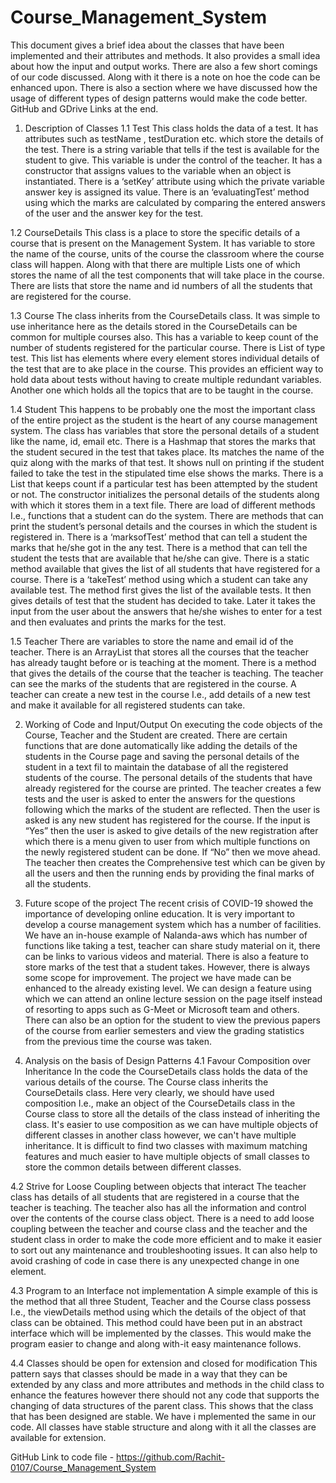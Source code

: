 # Course_Management_System 
This document gives a brief idea about the classes that have been implemented and their attributes and methods. It also provides a small idea about how the input and output works.
There are also a few short comings of our code discussed. Along with it there is a note on hoe the code can be enhanced upon. There is also a section where we have discussed 
how the usage of different types of design patterns would make the code better. GitHub and GDrive Links at the end.

1. Description of Classes
1.1 Test
This class holds the data of a test. It has attributes such as testName , testDuration etc. which store the details of the test. There is a string variable that tells if the
test is available for the student to give. This variable is under the control of the teacher. It has a constructor that assigns values to the variable when an object is 
instantiated. There is a ‘setKey’ attribute using which the private variable answer key is assigned its value. There is an ‘evaluatingTest’ method using which the marks 
are calculated by comparing the entered answers of the user and the answer key for the test.

1.2 CourseDetails
This class is a place to store the specific details of a course that is present on the Management System. It has variable to store the name of the course, units of the 
course the classroom where the course class will happen. Along with that there are multiple Lists one of which stores the name of all the test components that will take place 
in the course. There are lists that store the name and id numbers of all the students that are registered for the course.

1.3 Course
The class inherits from the CourseDetails class. It was simple to use inheritance here as the details stored in the CourseDetails can be common for multiple courses also. 
This has a variable to keep count of the number of students registered for the particular course. There is List of type test. This list has elements where every element 
stores individual details of the test that are to ake place in the course. This provides an efficient way to hold data about tests without having to create multiple redundant 
variables. Another one which holds all the topics that are to be taught in the course.

1.4 Student
This happens to be probably one the most the important class of the entire project as the student is the heart of any course management system. The class has variables that 
store the personal details of a student like the name, id, email etc. There is a Hashmap that stores the marks that the student secured in the test that takes place. Its 
matches the name of the quiz along with the marks of that test. It shows null on printing if the student failed to take the test in the stipulated time else shows the marks. 
There is a List that keeps count if a particular test has been attempted by the student or not. The constructor initializes the personal details of the students along with 
which it stores them in a text file. There are load of different methods I.e., functions that a student can do the system. There are methods that can print the student’s 
personal details and the courses in which the student is registered in. There is a ‘marksofTest’ method that can tell a student the marks that he/she got in the any test. 
There is a method that can tell the student the tests that are available that he/she can give. There is a static method available that gives the list of all students that 
have registered for a course. There is a ‘takeTest’ method using which a student can take any available test. The method first gives the list of the available tests. 
It then gives details of test that the student has decided to take. Later it takes the input from the user about the answers that he/she wishes to enter for a test and then 
evaluates and prints the marks for the test.

1.5 Teacher
There are variables to store the name and email id of the teacher. There is an ArrayList that stores all the courses that the teacher has already taught before or is 
teaching at the moment. There is a method that gives the details of the course that the teacher is teaching. The teacher can see the marks of the students that are registered 
in the course. A teacher can create a new test in the course I.e., add details of a new test and make it available for all registered students can take.


2. Working of Code and Input/Output
On executing the code objects of the Course, Teacher and the Student are created. There are certain functions that are done automatically like adding the details of the 
students in the Course page and saving the personal details of the student in a text fil to maintain the database of all the registered students of the course. The personal 
details of the students that have already registered for the course are printed. The teacher creates a few tests and the user is asked to enter the answers for the questions 
following which the marks of the student are reflected. Then the user is asked is any new student has registered for the course. If the input is “Yes” then the user is asked 
to give details of the new registration after which there is a menu given to user from which multiple functions on the newly registered student can be done. If “No” then we 
move ahead. The teacher then creates the Comprehensive test which can be given by all the users and then the running ends by providing the final marks of all the students. 


3. Future scope of the project
The recent crisis of COVID-19 showed the importance of developing online education. It is very important to develop a course management system which has a number of facilities. 
We have an in-house example of Nalanda-aws which has number of functions like taking a test, teacher can share study material on it, there can be links to various videos and 
material. There is also a feature to store marks of the test that a student takes. However, there is always some scope for improvement. The project we have made can be enhanced
to the already existing level. We can design a feature using which we can attend an online lecture session on the page itself instead of resorting to apps such as G-Meet or 
Microsoft team and others. There can also be an option for the student to view the previous papers of the course from earlier semesters and view the grading statistics from 
the previous time the course was taken.


4. Analysis on the basis of Design Patterns
4.1 Favour Composition over Inheritance
In the code the CourseDetails class holds the data of the various details of the course. The Course class inherits the CourseDetails class. Here very clearly, we should 
have used composition I.e., make an object of the CourseDetails class in the Course class to store all the details of the class instead of inheriting the class. It's easier 
to use composition as we can have multiple objects of different classes in another class however, we can't have multiple inheritance. It is difficult to find
two classes with maximum matching features and much easier to have multiple objects of small classes to store the common details between different classes.

4.2 Strive for Loose Coupling between objects that interact
The teacher class has details of all students that are registered in a course that the teacher is teaching. The teacher also has all the information and control over 
the contents of the course class object. There is a need to add loose coupling between the teacher and course class and the teacher and the student class in order to 
make the code more efficient and to make it easier to sort out any maintenance and troubleshooting issues. It can also help to avoid crashing of code in case there is any 
unexpected change in one element.

4.3 Program to an Interface not implementation
A simple example of this is the method that all three Student, Teacher and the Course class possess I.e., the viewDetails method using which the details of the object 
of that class can be obtained. This method could have been put in an abstract interface which will be implemented by the classes. This would make the program easier to change 
and along with-it easy maintenance follows.

4.4 Classes should be open for extension and closed for modification
This pattern says that classes should be made in a way that they can be extended by any class and more attributes and methods in the child class to enhance the features 
however there should not any code that supports the changing of data structures of the parent class. This shows that the class that has been designed are stable. We have i
mplemented the same in our code. All classes have stable structure and along with it all the classes are available for extension.

GitHub Link to code file - https://github.com/Rachit-0107/Course_Management_System
